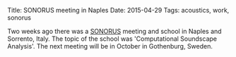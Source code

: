 Title: SONORUS meeting in Naples
Date: 2015-04-29
Tags: acoustics, work, sonorus

Two weeks ago there was a [SONORUS](http://fp7sonorus.eu) meeting and school in Naples and Sorrento, Italy.
The topic of the school was 'Computational Soundscape Analysis'. The next meeting will be in October in Gothenburg, Sweden.

